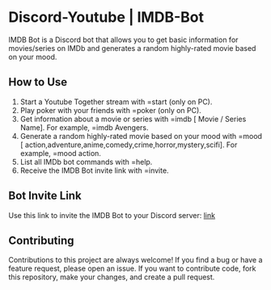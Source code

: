 <div>
  <h1>Discord-Youtube | IMDB-Bot</h1>
  <p>IMDB Bot is a Discord bot that allows you to get basic information for movies/series on IMDb and generates a random highly-rated movie based on your mood.</p>
  <h2>How to Use</h2>
  <ol>
    <li>Start a Youtube Together stream with =start (only on PC).</li>
    <li>Play poker with your friends with =poker (only on PC).</li>
    <li>Get information about a movie or series with =imdb [ Movie / Series Name]. For example, =imdb Avengers.</li>
    <li>Generate a random highly-rated movie based on your mood with =mood [ action,adventure,anime,comedy,crime,horror,mystery,scifi]. For example, =mood action.</li>
    <li>List all IMDb bot commands with =help.</li>
    <li>Receive the IMDB Bot invite link with =invite.</li>
  </ol>
  <h2>Bot Invite Link</h2>
  <p>Use this link to invite the IMDB Bot to your Discord server: <a href="https://discord.com/oauth2/authorize?client_id=826940767712444476&permissions=0&scope=bot" rel="nofollow">link</a></p>
  <h2>Contributing</h2>
  <p>Contributions to this project are always welcome! If you find a bug or have a feature request, please open an issue. If you want to contribute code, fork this repository, make your changes, and create a pull request.</p>
</div>


